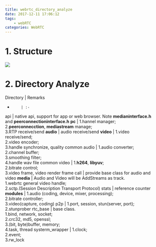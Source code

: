 ```yaml
---
title: webrtc_directory_analyze
date: 2017-12-11 17:06:12
tags:
	- webRTC
categories: WebRTC
---
```


# 1. Structure
![](https://raw.githubusercontent.com/JShell07/jshell07.github.io/master/images/webRTC/webrtc_directory_analyze.png)

<!-- more -->
# 2. Directory Analyze
Directory | Remarks
-         | :-
api       | native api, support for app or web browser. Note **medianinterface.h** and **peerconnectioninterface.h**
**pc**    | 1.hannel manager; <br>2.**peerconnecction**, **mediastream** manage; <br>3.RTP receive/send
**audio** | audio receive/send
**video** | 1.video receive/send; <br>2.video encoder;  <br>3.handle synchronize, quality
common audio | 1.audio converter; <br>2.channel buffer; <br>3.smoothing filter; <br>4.handle wav file
common video | 1.**h264**, **libyuv**; <br>2.bitrate control; <br>3.video frame, video render frame
call      | provide base class for audio and video
**media** | Audio and Video will be AddStreams as track. <br>1.webrtc general video handle; <br>2.sctp.(Session Description Transport Protocol)
stats     | reference counter
**modules** | 1.audio (coding, device, mixer, processing); <br>2.bitrate controller; <br>3.video(capture, coding)
p2p       | 1.port, session, stun(server, port); <br>2.stunprober
rtc_base  | base class. <br>1.bind, network, socket; <br>2.crc32, md5, openssl; <br>3.(bit, byte)buffer, memory; <br>4.task, thread
systerm_wrapper | 1.clock; <br>2.event; <br>3.rw_lock